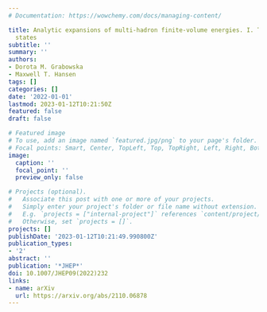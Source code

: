 ```yaml
---
# Documentation: https://wowchemy.com/docs/managing-content/

title: Analytic expansions of multi-hadron finite-volume energies. I. Two-particle
  states
subtitle: ''
summary: ''
authors:
- Dorota M. Grabowska
- Maxwell T. Hansen
tags: []
categories: []
date: '2022-01-01'
lastmod: 2023-01-12T10:21:50Z
featured: false
draft: false

# Featured image
# To use, add an image named `featured.jpg/png` to your page's folder.
# Focal points: Smart, Center, TopLeft, Top, TopRight, Left, Right, BottomLeft, Bottom, BottomRight.
image:
  caption: ''
  focal_point: ''
  preview_only: false

# Projects (optional).
#   Associate this post with one or more of your projects.
#   Simply enter your project's folder or file name without extension.
#   E.g. `projects = ["internal-project"]` references `content/project/deep-learning/index.md`.
#   Otherwise, set `projects = []`.
projects: []
publishDate: '2023-01-12T10:21:49.990800Z'
publication_types:
- '2'
abstract: ''
publication: '*JHEP*'
doi: 10.1007/JHEP09(2022)232
links:
- name: arXiv
  url: https://arxiv.org/abs/2110.06878
---
```

